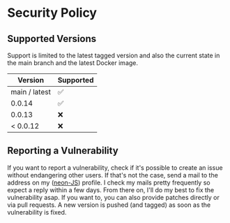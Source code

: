 # Security Policy

## Supported Versions

Support is limited to the latest tagged version and also the current state in the main branch and the latest Docker image.

| Version       | Supported          |
|---------------|--------------------|
| main / latest | :white_check_mark: |
| 0.0.14        | :white_check_mark: |
| 0.0.13        | :x:                |
| < 0.0.12      | :x:                |

## Reporting a Vulnerability

If you want to report a vulnerability, check if it's possible to create an issue without endangering other users.
If that's not the case, send a mail to the address on my ([neon-JS](https://github.com/neon-JS)) profile.
I check my mails pretty frequently so expect a reply within a few days. From there on, I'll do my best to fix the vulnerability asap.
If you want to, you can also provide patches directly or via pull requests. A new version is pushed (and tagged) as soon as the
vulnerability is fixed. 
